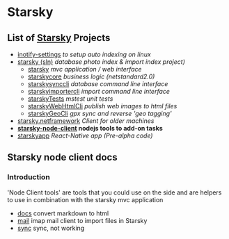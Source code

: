 # Starsky
## List of [Starsky](../readme.md) Projects
 * [inotify-settings](../inotify-settings/readme.md) _to setup auto indexing on linux_
 * [starsky (sln)](../starsky/readme.md) _database photo index & import index project)_
    * [starsky](../starsky/starsky/readme.md)  _mvc application / web interface_
    * [starskycore](../starsky/starskycore/readme.md) _business logic (netstandard2.0)_
    * [starskysynccli](../starsky/starskysynccli/readme.md)  _database command line interface_
    * [starskyimportercli](../starsky/starskyimportercli/readme.md)  _import command line interface_
    * [starskyTests](../starsky/starskyTests/readme.md)  _mstest unit tests_
    * [starskyWebHtmlCli](../starsky/starskywebhtmlcli/readme.md)  _publish web images to html files_
    * [starskyGeoCli](../starsky/starskygeocli/readme.md)  _gpx sync and reverse 'geo tagging'_
 * [starsky.netframework](../starsky.netframework/readme.md) _Client for older machines_
 * __[starsky-node-client](../starsky-node-client/readme.md) nodejs tools to add-on tasks__
 * [starskyapp](../starskyapp/readme.md) _React-Native app (Pre-alpha code)_

## Starsky node client docs

### Introduction
'Node Client tools' are tools that you could use on the side and are helpers to use in combination with the starsky mvc application

- [docs](docs/readme.md) convert markdown to html
- [mail](mail/readme.md) imap mail client to import files in Starsky
- [sync](sync/readme.md) sync, not working
